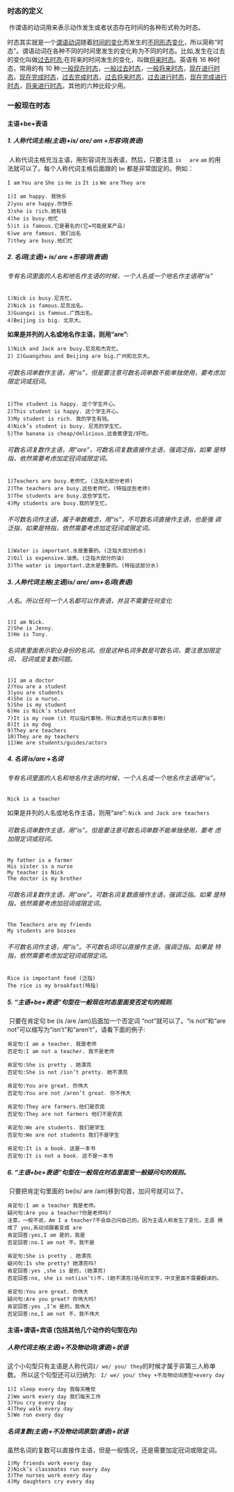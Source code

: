 ### 时态的定义

​	作谓语的动词用来表示动作发生或者状态存在时间的各种形式称为时态。

​	时态其实就是一个<u>谓语动词</u>随着<u>时间的变化</u>而发生的<u>不同形态变化</u>，所以简称“时态”。谓语动词在各种不同的时间里发生的变化称为不同的时态。比如,发生在过去的变化叫做<u>过去时态</u>;在将来的时间发生的变化，叫做<u>将来时态</u>。英语有 16 种时 态，常用的有 10 种:<u>一般现在时态</u>，<u>一般过去时态</u>，<u>一般将来时态</u>，<u>现在进行时态</u>，<u>现在完成时态</u>，<u>过去完成时态</u>，<u>过去将来时态</u>，<u>过去进行时态</u>，<u>现在完成进行时态</u>，<u>将来进行时态</u>。其他的六种比较少用。

### 一般现在时态

#### 主语+be+表语

##### 1. 人称代词主格(主语)+is/ are/ am +形容词(表语)

​	人称代词主格充当主语，用形容词充当表语，然后，只要注意 `is  ` `are` `am` 的用法就可以了。每个人称代词主格后面跟的 `be` 都是非常固定的。例如：

`I am` `You are` `She is` `He is` `It is` `We are` `They are`

```
1)I am happy. 我快乐 
2)you are happy.你快乐 
3)she is rich.她有钱 
4)he is busy.他忙
5)it is famous.它是著名的(它=可能是某产品)
6)we are famous. 我们出名
7)they are busy.他们忙
```

##### 2. 名词(主语)+ is/ are +形容词(表语)

###### 专有名词里面的人名和地名作主语的时候，一个人名或一个地名作主语用“is”

```
1)Nick is busy.尼克忙。
2)Nick is famous.尼克出名。
3)Guangxi is famous.广西出名。
4)Beijing is big. 北京大。
```

**如果是并列的人名或地名作主语，则用“are”:**

```
1)Nick and Jack are busy.尼克和杰克忙。
2) 2)Guangzhou and Beijing are big.广州和北京大。
```

###### 可数名词单数作主语，用“is”，但是要注意可数名词单数不能单独使用，要考虑加限定词或冠词。

```
1)The student is happy. 这个学生开心。
2)This student is happy. 这个学生开心。
3)My student is rich. 我的学生有钱。
4)Nick’s student is busy. 尼克的学生忙。
5)The banana is cheap/delicious.这香蕉便宜/好吃。
```

###### 可数名词复数作主语，用“are”，可数名词复数直接作主语，强调泛指，如果 是特指，依然需要考虑加定冠词或限定词。

```
1)Teachers are busy.老师忙。(泛指大部分老师)
2)The teachers are busy.这些老师忙。(特指这些老师)
3)The students are busy.这些学生忙。
4)My students are busy.我的学生忙。
```

###### 不可数名词作主语，属于单数概念，用“is”，不可数名词直接作主语，也是强 调泛指，如果是特指，依然需要考虑加定冠词或限定词。

```
1)Water is important.水是重要的。(泛指大部分的水)
2)Oil is expensive.油贵。(泛指大部分的油)
3)The water is important.这水是重要的。(特指这部分水)
```

##### 3. 人称代词主格(主语)is/ are/ am+名词(表语)

###### 人名。所以任何一个人名都可以作表语，并且不需要任何变化

```
1)I am Nick.
2)She is Jenny.
3)He is Tony.
```

###### 名词表里面表示职业身份的名词。但是这种名词多数是可数名词，要注意加限定词， 冠词或变复数问题。

```
1)I am a doctor
2)You are a student
3)you are students
4)She is a nurse.
5)She is my student
6)He is Nick’s student
7)It is my room (it 可以指代事物，所以表语也可以表示事物)
8)It is my dog
9)They are teachers
10)They are my teachers
11)We are students/guides/actors
```

##### 4. 名词 is/are +名词

###### 专有名词里面的人名和地名作主语的时候，一个人名或一个地名作主语用“is”。

`Nick is a teacher`

 如果是并列的人名或地名作主语，则用“are”: `Nick and Jack are teachers`

###### 可数名词单数作主语，用“is”。但是要注意可数名词单数不能单独使用，要考 虑加限定词或冠词。

```
My father is a farmer
His sister is a nurse
My teacher is Nick
The doctor is my brother
```

###### 可数名词复数作主语，用“are”。可数名词复数直接作主语，强调泛指。如果 是特指，依然需要考虑加冠词或限定词。

```
The Teachers are my friends
My students are bosses
```

###### 不可数名词作主语，用“is”。不可数名词可以直接作主语，强调泛指。如果是 特指，依然需要考虑加定冠词或限定词。

```
Rice is important food (泛指)
The rice is my breakfast(特指)
```

##### 5.  “主语+be+表语”句型在一般现在时态里面变否定句的规则.

​	只要在肯定句 be (is /are /am)后面加一个否定词 “not”就可以了。“is not”和“are not”可以缩写为“isn’t”和“aren’t”，请看下面的例子:

```
肯定句:I am a teacher. 我是老师
否定句:I am not a teacher. 我不是老师

肯定句:She is pretty . 她漂亮 
否定句:She is not /isn’t pretty. 她不漂亮

肯定句:You are great. 你伟大 
否定句:You are not /aren’t great. 你不伟大

肯定句:They are farmers.他们是农民 
否定句:They are not farmers 他们不是农民

肯定句:We are students. 我们是学生 
否定句:We are not students 我们不是学生

肯定句:It is a book. 这是一本书 
否定句:It is not a book. 这不是一本书
```

##### 6. “主语+be+表语”句型在一般现在时态里面变一般疑问句的规则。

​	只要把肯定句里面的 be(is/ are /am)移到句首，加问号就可以了。

```
肯定句:I am a teacher 我是老师。 
疑问句:Are you a teacher?你是老师吗?
注意，一般不说，Am I a teacher?不会自己问自己的。因为主语人称发生了变化，主语 换成了 you,系动词跟着变成 are
肯定回答:yes,I am 是的，我是
否定回答:no.I am not 不，我不是

肯定句:She is pretty . 她漂亮
疑问句:Is she pretty? 她漂亮吗?
肯定回答:yes ,she is 是的，(她漂亮)
否定回答:no, she is not(isn’t)不，(她不漂亮)括号的文字，中文里面不需要翻译的。

肯定句:You are great. 你伟大 
疑问句:Are you great? 你伟大吗? 
肯定回答:yes ,I’m 是的，我伟大 
否定回答:no,I am not 不，我不伟大
```

#### 主语+谓语+宾语 (包括其他几个动作的句型在内)

##### 人称代词主格(主语)+不及物动词(谓语)+状语

这个小句型只有主语是人称代词`I/ we/ you/ they`的时候才属于非第三人称单数。 所以这个句型还可以归纳为:
` I/ we/ you/ they +不及物动词原型+every day`

```
1)I sleep every day 我每天睡觉
2)We work every day 我们每天工作
3)You cry every day
4)They walk every day
5)We run every day
```

##### 名词复数(主语)+不及物动词原型(谓语)+状语

​	虽然名词的复数可以直接作主语，但是一般情况，还是需要加定冠词或限定词。

```
1)My friends work every day
2)Nick’s classmates run every day
3)The nurses work every day
4)My daughters cry every day
```

